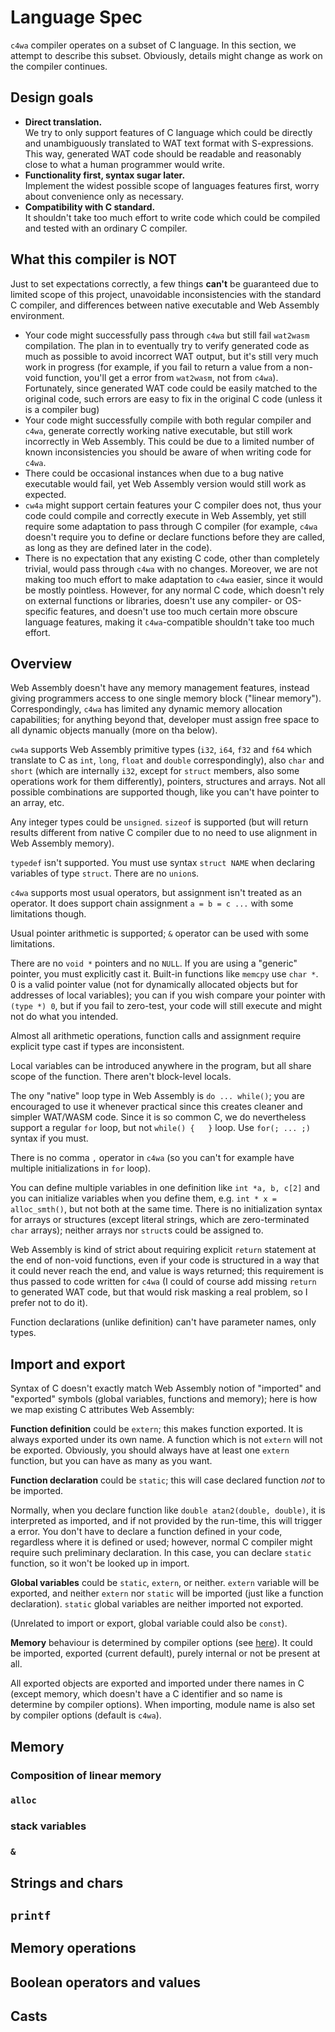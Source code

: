 # Language Spec

`c4wa` compiler operates on a subset of C language. In this section, we attempt to describe this subset.
Obviously, details might change as work on the compiler continues.

## Design goals

  * **Direct translation.**<br> We try to only support features of C language which could be directly and unambiguously
    translated to WAT text format with S-expressions. This way, generated WAT code should be readable and reasonably close to what 
    a human programmer would write.
  * **Functionality first, syntax sugar later.**<br> Implement the widest possible scope of languages features first, worry 
    about convenience only as necessary.
  * **Compatibility with C standard.**<br> It shouldn't take too much effort to write code which could be compiled 
    and tested with an ordinary C compiler.

## What this compiler is NOT

Just to set expectations correctly, a few things **can't** be guaranteed due to limited scope of this project, 
unavoidable inconsistencies with the standard C compiler, and differences between native executable and 
Web Assembly environment.

  * Your code might successfully pass through `c4wa` but still fail `wat2wasm` compilation. 
    The plan in to eventually try to verify generated code as much as possible to avoid incorrect WAT output, 
    but it's still very much work in progress (for example, 
    if you fail to return a value from a non-void function, you'll get a error from `wat2wasm`, not from `c4wa`). 
    Fortunately, since generated WAT code could be easily matched to the original code, 
    such errors are easy to fix in the original C code (unless it is a compiler bug)
  * Your code might successfully compile with both regular compiler and `c4wa`, generate correctly working
    native executable, but still work incorrectly in Web Assembly. This could be due to a limited number of known
    inconsistencies you should be aware of when writing code for `c4wa`.
  * There could be occasional instances when due to a bug native executable would fail, yet Web Assembly version
    would still work as expected.
  * `cw4a` might support certain features your C compiler does not, thus your code could compile and correctly execute
    in Web Assembly, yet still require some adaptation to pass through C compiler 
    (for example, `c4wa` doesn't require you to define or declare functions before they are called, as long as they
    are defined later in the code).
  * There is no expectation that any existing C code, other than completely trivial, would pass through `c4wa`
    with no changes. Moreover, we are not making too much effort to make adaptation to `c4wa` easier,
    since it would be mostly pointless. However, for any normal C code, which doesn't rely on external functions
    or libraries, doesn't use any compiler- or OS-specific features, and doesn't use too much certain more obscure 
    language features, making it `c4wa`-compatible shouldn't take too much effort. 

## Overview

Web Assembly doesn't have any memory management features, instead giving programmers access to one single memory block 
("linear memory"). Correspondingly, `c4wa` has limited any dynamic memory allocation capabilities; for anything beyond
that, developer must assign free space to all dynamic objects manually (more on tha below).

`cw4a` supports Web Assembly primitive types (`i32`, `i64`, `f32` and `f64` which translate to C as 
`int`, `long`, `float` and `double` correspondingly), also `char` and `short` 
(which are internally `i32`, except for `struct` members, also some operations work for them differently), 
pointers, structures and arrays. Not all possible combinations are supported though, like you can't have
pointer to an array, etc.

Any integer types could be `unsigned`. `sizeof` is supported (but will return results different from native C
compiler due to no need to use alignment in Web Assembly memory).

`typedef` isn't supported. You must use syntax `struct NAME` when declaring variables of type `struct`. 
There are no `union`s.

`c4wa` supports most usual operators, but assignment isn't treated as an operator. It does support chain assignment
`a = b = c ...` with some limitations though.

Usual pointer arithmetic is supported; `&` operator can be used with some limitations.

There are no `void *` pointers and no `NULL`. If you are using a "generic" pointer, you must explicitly cast it.
Built-in functions like `memcpy` use `char *`.  0 is a valid pointer value (not for dynamically allocated objects
but for addresses of local variables); you can if you wish compare your pointer with `(type *) 0`, but if you fail to
zero-test, your code will still execute and might not do what you intended.

Almost all arithmetic operations, function calls and assignment require explicit type cast if types are inconsistent.

Local variables can be introduced anywhere in the program, but all share scope of the function. There aren't 
block-level locals.

The ony "native" loop type in Web Assembly is `do ... while()`; you are encouraged to use it whenever practical 
since this creates cleaner and simpler WAT/WASM code. Since it is so common C, we do 
nevertheless support a regular `for` loop, but not `while() {   }` loop. Use `for(; ... ;)` syntax if you must.

There is no comma `,` operator in `c4wa` (so you can't for example have multiple initializations in `for` loop).

You can define multiple variables in one definition like `int *a, b, c[2]` and you can 
initialize variables when you define them, e.g.
`int * x = alloc_smth()`, but not both at the same time. There is no initialization syntax for arrays or
structures (except literal strings, which are zero-terminated `char` arrays); neither arrays nor `struct`s 
could be assigned to.

Web Assembly is kind of strict about requiring explicit `return` statement at the end of non-void functions,
even if your code is structured in a way that it could never reach the end, and value is ways returned; 
this requirement is thus passed to code written for `c4wa` (I could of course add missing `return` to generated WAT code,
but that would risk masking a real problem, so I prefer not to do it).

Function declarations (unlike definition) can't have parameter names, only types.

## Import and export

Syntax of C doesn't exactly match Web Assembly notion of "imported" and "exported" symbols (global variables, functions
and memory); here is how we map existing C attributes Web Assembly:

**Function definition** could be `extern`; this makes function exported. It is always exported under its own name. 
A function which is not `extern` will not be exported. Obviously, you should always have at least one `extern` function,
but you can have as many as you want.

**Function declaration** could be `static`; this will case declared function _not_ to be imported. 

Normally, when you declare function like `double atan2(double, double)`, it is interpreted as imported, and
if not provided by the run-time, this will trigger a error. You don't have to declare a function defined 
in your code, regardless where it is defined or used; however, normal C compiler might require such 
preliminary declaration. In this case, you can declare `static` function, so it won't be looked up in import.

**Global variables** could be `static`, `extern`, or neither. `extern` variable will be exported, and neither `extern`
nor `static` will be imported (just like a function declaration). `static` global variables are neither 
imported not exported.

(Unrelated to import or export, global variable could also be `const`).

**Memory** behaviour is determined by compiler options 
(see [here](https://github.com/kign/c4wa/blob/master/etc/doc/properties.md)). It could be imported, 
exported (current default), purely internal or not be present at all.

All exported objects are exported and imported under there names in C (except memory, which doesn't have a C
identifier and so name is determine by compiler options). When importing, module name is also set by compiler 
options (default is `c4wa`).

## Memory

### Composition of linear memory

### `alloc`

### stack variables

### `&`

## Strings and chars

## `printf`

## Memory operations

## Boolean operators and values

## Casts
